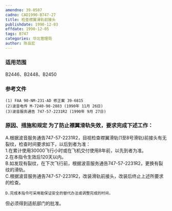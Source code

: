 ```yaml
---
amendno: 39-0507  
cadno: CAD1990-B747-27  
title: 检查襟翼滑轨前接头  
publishdate: 1990-12-03  
effdate: 1990-12-05  
tags: B747  
categories: 华北管理局  
author: 陈岳宏  
---
```

  
### 适用范围  
B2446、B2448、B2450  
  
<!--more-->  
### 参考文件  
    (1) FAA 90-NM-231-AD 修正案 39-6815  
    (2)波音电传 M-7240-90-2883 (1990年 11月 26日)  
    (3)波音服务通告 747-57-2231R2 (1990年 9月 27日)  
  
### 原因、措施和规定 为了防止襟翼滑轨失效，要求完成下述工作：  
A.根据波音服务通告747-57-2231R2，目视检查襟翼滑轨(1至8号滑轨)前接头有无裂纹，检查时间要求如下，以后到者为准：  
     1.在累计使用30000飞行小时或在飞机交付使用8年前，以先到者为准。  
     2.在本指令生效后120天以内。  
    B.如发现有裂纹，在下次飞行前，根据波音服务通告747-57-2231R2，更换有裂纹的滑轨。  
C.根据波音服务通告747-57-2231R2，改装滑轨前接头，改装后终止上述所要求的检查。  
  
    D.完成本指令可采用能保证安全的替代办法或调整完成的时间，  
  
但必须得到适航部门的批准。  
